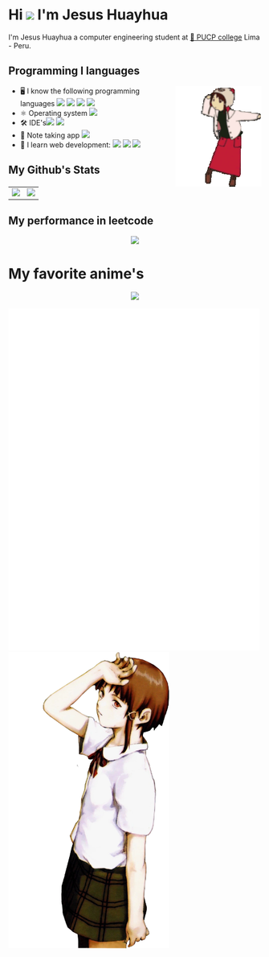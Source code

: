 <link href="./style.css" type="text/css" rel="stylesheet">

# Hi ![](https://user-images.githubusercontent.com/18350557/176309783-0785949b-9127-417c-8b55-ab5a4333674e.gif) I'm Jesus Huayhua

I'm Jesus Huayhua a computer engineering student at [:school: PUCP college](https://www.pucp.edu.pe/)  Lima - Peru.

## Programming I languages

<picture>
<!-- <source media="(prefers-color-scheme: dark)" srcset="https://github-readme-stats-ouuan.vercel.app/api?username=ouuan&theme=dark&show_icons=true"> -->
    <img align="right" width="auto" src="img/lain-serial-experiments-lain.gif">
</picture>

-   :desktop_computer: I know the following programming languages <img src="https://img.shields.io/badge/C-00599C?style=flat-square&logo=c&logoColor=white"> <img src="https://img.shields.io/badge/C%2B%2B-00599C?style=flat-square&logo=c%2B%2B&logoColor=white"> <img src="https://img.shields.io/badge/Java-ED8B00?style=flat-square&logo=openjdk&logoColor=white"> <img src="https://img.shields.io/badge/Python-3776AB?style=flat-square&logo=python&logoColor=white">
-   :atom_symbol: Operating system <img src="https://img.shields.io/badge/Arch_Linux-1793D1?style=flat-square&logo=arch-linux&logoColor=white">
-   :hammer_and_wrench: IDE's<img src="https://img.shields.io/badge/NeoVim-%2357A143.svg?&style=flat-square&logo=neovim&logoColor=white"> <img src="https://img.shields.io/badge/Visual%20Studio%20Code-0078d7.svg?style=flat-square&logo=visual-studio-code&logoColor=white"> 
-   :notebook_with_decorative_cover: Note taking app <img src="https://img.shields.io/badge/Obsidian-%23483699.svg?style=flat-square&logo=obsidian&logoColor=white">
-   :book: I learn web development: <img src="https://img.shields.io/badge/HTML-FFA500?style=flat-square&logo=html5&logoColor=white"> <img src="https://img.shields.io/badge/CSS-1E90FF?&style=flat-square&logo=css3&logoColor=white"> <img src="https://img.shields.io/badge/JavaScript-F7DF1E?style=flat-square&logo=JavaScript&logoColor=black">

## My Github's Stats

<table style=" margin-left: auto; margin-right: auto; border:none;" width="100%" height="100%" >
    <tr style="border: none;">
        <td style="border: none;"><img style="border: none;"  src="https://github-readme-stats.vercel.app/api?username=errantProgrammer&count_private=true&title_color=6366f1&text_color=14b8a6&icon_color=a855f7&bg_color=181824"></td>
        <td style="border: none;"><img style="border: none;"  src="https://github-readme-stats.vercel.app/api/top-langs/?username=errantProgrammer&layout=compact&count_private=true&title_color=6366f1&text_color=14b8a6&icon_color=a855f7&bg_color=181824"></td>
    </tr>
</table>

## My performance in leetcode

<p align="center">
    <a href="https://leetcode.com/u/errantprogrammer/">
    <picture>
        <img src ="https://leetcard.jacoblin.cool/ErrantProgrammer?theme=dark&font=Noto%20Sans&ext=heatmap">
    </picture>
    </a>
</p>

# My favorite anime's

<p align="center">
    <img width="500" src="https://img.anili.st/user/6588884">
</p>
<p>
    <img width="500px" src="img/metrics.plugin.personal.anilist.svg" />
    <img width="320px" style="vertical-align:bottom; align:right;" src="img/Iwakura_lain.webp">
</p>